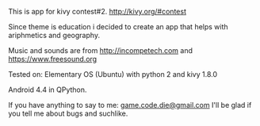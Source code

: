 This is app for kivy contest#2.
http://kivy.org/#contest

Since theme is education i decided to create an app that helps with ariphmetics and geography. 

Music and sounds are from
http://incompetech.com
and
https://www.freesound.org

Tested on:
Elementary OS (Ubuntu) with python 2 and kivy 1.8.0

Android 4.4 in QPython.

If you have anything to say to me:
game.code.die@gmail.com
I'll be glad if you tell me about bugs and suchlike.
